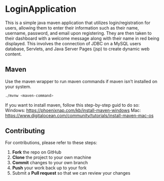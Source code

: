 # LoginApplication

This is a simple java maven application that utilizes login/registration for users, allowing them to 
enter their information such as their name, username, password, and email upon registering. 
They are then taken to their dashboard with a welcome message along with their name in red being
displayed. This involves the connection of JDBC on a MySQL users database, Servlets, and 
Java Server Pages (jsp) to create dynamic web content.

## Maven

Use the maven wrapper to run maven commands if maven isn't installed on your system.

```bash
./mvnw <maven-command>
```

If you want to install maven, follow this step-by-step guid to do so: 
 Windows: https://phoenixnap.com/kb/install-maven-windows
 Mac: https://www.digitalocean.com/community/tutorials/install-maven-mac-os

## Contributing

For contributions, please refer to these steps:

 1. **Fork** the repo on GitHub
 2. **Clone** the project to your own machine
 3. **Commit** changes to your own branch
 4. **Push** your work back up to your fork
 5. Submit a **Pull request** so that we can review your changes
